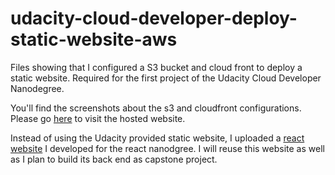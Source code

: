 # udacity-cloud-developer-deploy-static-website-aws

Files showing that I configured a S3 bucket and cloud front to deploy a static website. Required for the first project of the Udacity Cloud Developer Nanodegree.

You'll find the screenshots about the s3 and cloudfront configurations.
Please go [here](http://reactnd-would-you-rather.s3-us-west-2.amazonaws.com/index.html) to visit the hosted website.

Instead of using the Udacity provided static website, I uploaded a [react website](https://github.com/davidmansy/reactnd-would-you-rather) I developed for the react nanodgree. I will reuse this website as well as I plan to build its back end as capstone project.
